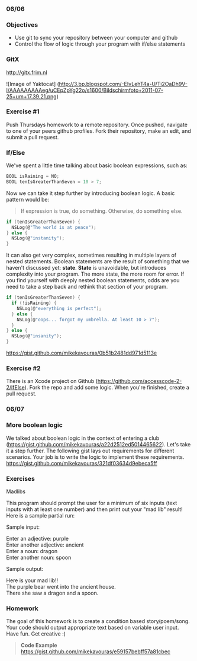### 06/06

### Objectives
*  Use git to sync your repository between your computer and github
*  Control the flow of logic through your program with if/else statements

### GitX
http://gitx.frim.nl

![Image of Yaktocat]
(http://3.bp.blogspot.com/-EIvLehT4a-U/Ti2OaDh9V-I/AAAAAAAAAeg/uCEpZpYg22o/s1600/Bildschirmfoto+2011-07-25+um+17.39.21.png)

### Exercise #1

Push Thursdays homework to a remote repository. Once pushed, navigate to one of your peers github profiles. Fork their repository, make an edit, and submit a pull request.

### If/Else

We've spent a little time talking about basic boolean expressions, such as:

``` c
BOOL isRaining = NO;
BOOL tenIsGreaterThanSeven = 10 > 7;
```

Now we can take it step further by introducing boolean logic. A basic pattern would be:

> If expression is true, do something. Otherwise, do something else. 

``` c
if (tenIsGreaterThanSeven) {
  NSLog(@"The world is at peace");
} else {
  NSLog(@"instanity");
}
```

It can also get very complex, sometimes resulting in multiple layers of nested statements. Boolean statements are the result of something that we haven't discussed yet: **state**. **State** is unavoidable, but introduces complexity into your program. The more state, the more room for error. If you find yourself with deeply nested boolean statements, odds are you need to take a step back and rethink that section of your program.

``` c
if (tenIsGreaterThanSeven) {
  if (!isRaining) {
    NSLog(@"everything is perfect");
  } else {
    NSLog(@"oops... forgot my umbrella. At least 10 > 7");
  }
} else {
  NSLog(@"insanity");
}
```

https://gist.github.com/mikekavouras/0b51b2481dd971d5113e


### Exercise #2

There is an Xcode project on Github (https://github.com/accesscode-2-2/IfElse). Fork the repo and add some logic. 
When you're finished, create a pull request.

### 06/07

### More boolean logic

We talked about boolean logic in the context of entering a club (https://gist.github.com/mikekavouras/a22d2512ed5014465622). Let's take it a step further. The following gist lays out requirements for different scenarios. Your job is to write the logic to implement these requirements. 
https://gist.github.com/mikekavouras/321df03634d9ebeca5ff

### Exercises

Madlibs

This program should prompt the user for a minimum of six inputs (text inputs with at least one number) and then print out your "mad lib" result! Here is a sample partial run:

Sample input:

  Enter an adjective: purple  
  Enter another adjective: ancient   
  Enter a noun: dragon  
  Enter another noun: spoon  
  
Sample output:

  Here is your mad lib!!  
  The purple bear went into the ancient house.  
  There she saw a dragon and a spoon.  


### Homework

The goal of this homework is to create a condition based story/poem/song. Your code should output appropriate text based on variable user input. Have fun. Get creative :)

> **Code Example**
https://gist.github.com/mikekavouras/e59157bebff57a81cbec
